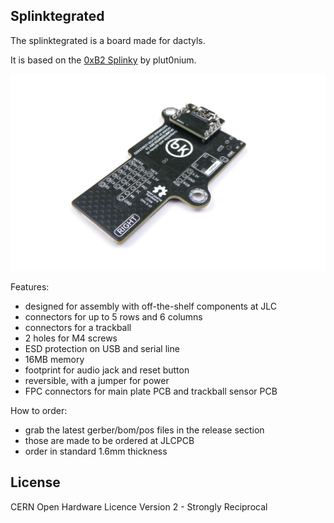 ## Splinktegrated

The splinktegrated is a board made for dactyls.

It is based on the [0xB2 Splinky](https://github.com/plut0nium/0xB2) by plut0nium.

![](pics/2.jpg)

Features:

- designed for assembly with off-the-shelf components at JLC
- connectors for up to 5 rows and 6 columns
- connectors for a trackball
- 2 holes for M4 screws
- ESD protection on USB and serial line
- 16MB memory
- footprint for audio jack and reset button
- reversible, with a jumper for power
- FPC connectors for main plate PCB and trackball sensor PCB

How to order:

- grab the latest gerber/bom/pos files in the release section
- those are made to be ordered at JLCPCB
- order in standard 1.6mm thickness  

## License

CERN Open Hardware Licence Version 2 - Strongly Reciprocal